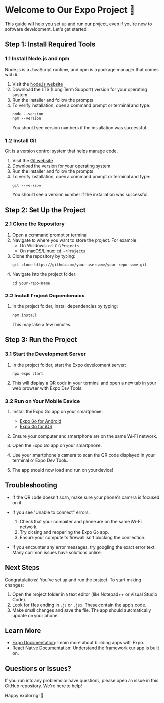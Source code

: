 # Welcome to Our Expo Project 👋

This guide will help you set up and run our project, even if you're new to software development. Let's get started!

## Step 1: Install Required Tools

### 1.1 Install Node.js and npm

Node.js is a JavaScript runtime, and npm is a package manager that comes with it.

1. Visit the [Node.js website](https://nodejs.org/)
2. Download the LTS (Long Term Support) version for your operating system
3. Run the installer and follow the prompts
4. To verify installation, open a command prompt or terminal and type:
   ```
   node --version
   npm --version
   ```
   You should see version numbers if the installation was successful.

### 1.2 Install Git

Git is a version control system that helps manage code.

1. Visit the [Git website](https://git-scm.com/)
2. Download the version for your operating system
3. Run the installer and follow the prompts
4. To verify installation, open a command prompt or terminal and type:
   ```
   git --version
   ```
   You should see a version number if the installation was successful.

## Step 2: Set Up the Project

### 2.1 Clone the Repository

1. Open a command prompt or terminal
2. Navigate to where you want to store the project. For example:
   - On Windows: `cd C:\Projects`
   - On macOS/Linux: `cd ~/Projects`
3. Clone the repository by typing:
   ```
   git clone https://github.com/your-username/your-repo-name.git
   ```
4. Navigate into the project folder:
   ```
   cd your-repo-name
   ```

### 2.2 Install Project Dependencies

1. In the project folder, install dependencies by typing:
   ```
   npm install
   ```
   This may take a few minutes.

## Step 3: Run the Project

### 3.1 Start the Development Server

1. In the project folder, start the Expo development server:
   ```
   npx expo start
   ```
2. This will display a QR code in your terminal and open a new tab in your web browser with Expo Dev Tools.

### 3.2 Run on Your Mobile Device

1. Install the Expo Go app on your smartphone:
   - [Expo Go for Android](https://play.google.com/store/apps/details?id=host.exp.exponent)
   - [Expo Go for iOS](https://apps.apple.com/app/expo-go/id982107779)

2. Ensure your computer and smartphone are on the same Wi-Fi network.

3. Open the Expo Go app on your smartphone.

4. Use your smartphone's camera to scan the QR code displayed in your terminal or Expo Dev Tools.

5. The app should now load and run on your device!

## Troubleshooting

- If the QR code doesn't scan, make sure your phone's camera is focused on it.
- If you see "Unable to connect" errors:
  1. Check that your computer and phone are on the same Wi-Fi network.
  2. Try closing and reopening the Expo Go app.
  3. Ensure your computer's firewall isn't blocking the connection.

- If you encounter any error messages, try googling the exact error text. Many common issues have solutions online.

## Next Steps

Congratulations! You've set up and run the project. To start making changes:

1. Open the project folder in a text editor (like Notepad++ or Visual Studio Code).
2. Look for files ending in `.js` or `.jsx`. These contain the app's code.
3. Make small changes and save the file. The app should automatically update on your phone.

## Learn More

- [Expo Documentation](https://docs.expo.dev/): Learn more about building apps with Expo.
- [React Native Documentation](https://reactnative.dev/docs/getting-started): Understand the framework our app is built on.

## Questions or Issues?

If you run into any problems or have questions, please open an issue in this GitHub repository. We're here to help!

Happy exploring! 🚀
